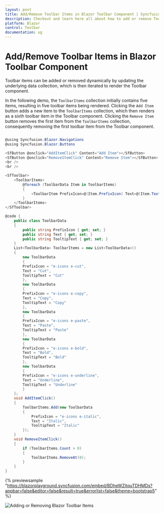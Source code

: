 ```yaml
---
layout: post
title: Add/Remove Toolbar Items in Blazor Toolbar Component | Syncfusion
description: Checkout and learn here all about how to add or remove Toolbar items in Syncfusion Blazor Toolbar component and more.
platform: Blazor
control: Toolbar
documentation: ug
---
```


# Add/Remove Toolbar Items in Blazor Toolbar Component

Toolbar items can be added or removed dynamically by updating the underlying data collection, which is then iterated to render the Toolbar component.

In the following demo, the `ToolbarItems` collection initially contains five items, resulting in five toolbar items being rendered. Clicking the `Add Item` button adds a new item to the `ToolbarItems` collection, which then renders as a sixth toolbar item in the Toolbar component. Clicking the `Remove Item` button removes the first item from the `ToolbarItems` collection, consequently removing the first toolbar item from the Toolbar component.

```csharp

@using Syncfusion.Blazor.Navigations
@using Syncfusion.Blazor.Buttons

<SfButton @onclick="AddItemClick" Content="Add Item"></SfButton>
<SfButton @onclick="RemoveItemClick" Content="Remove Item"></SfButton>
<br />
<br />

<SfToolbar>
    <ToolbarItems>
        @foreach (ToolbarData Item in ToolbarItems)
        {
            <ToolbarItem PrefixIcon=@(Item.PrefixIcon) Text=@(Item.Text) TooltipText=@(Item.TooltipText)></ToolbarItem>
        }
    </ToolbarItems>
</SfToolbar>

@code {
    public class ToolbarData
    {
        public string PrefixIcon { get; set; }
        public string Text { get; set; }
        public string TooltipText { get; set; }
    }
    List<ToolbarData> ToolbarItems = new List<ToolbarData>()
    {
        new ToolbarData
        {
        PrefixIcon = "e-icons e-cut",
        Text = "Cut",
        TooltipText = "Cut"
        },
        new ToolbarData
        {
        PrefixIcon = "e-icons e-copy",
        Text = "Copy",
        TooltipText = "Copy"
        },
        new ToolbarData
        {
        PrefixIcon = "e-icons e-paste",
        Text = "Paste",
        TooltipText = "Paste"
        },
        new ToolbarData
        {
        PrefixIcon = "e-icons e-bold",
        Text = "Bold",
        TooltipText = "Bold"
        },
        new ToolbarData
        {
        PrefixIcon = "e-icons e-underline",
        Text = "Underline",
        TooltipText = "Underline"
        }
    };
    void AddItemClick()
    {
        ToolbarItems.Add(new ToolbarData
        {
            PrefixIcon = "e-icons e-italic",
            Text = "Italic",
            TooltipText = "Italic"
        });
    }
    void RemoveItemClick()
    {
        if (ToolbarItems.Count > 0)
        {
            ToolbarItems.RemoveAt(0);
        }
    }
}

```
{% previewsample "https://blazorplayground.syncfusion.com/embed/BDheWZitquTDHMDs?appbar=false&editor=false&result=true&errorlist=false&theme=bootstrap5" %}

![Adding or Removing Blazor Toolbar Items](../images/blazor-toolbar-add-or-remove-item.gif)